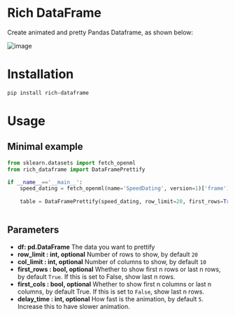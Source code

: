 # Rich DataFrame

Create animated and pretty Pandas Dataframe, as shown below:

![image](https://github.com/khuyentran1401/rich-dataframe/blob/master/prettify_table.gif?raw=True)

# Installation
```bash
pip install rich-dataframe
```
# Usage
## Minimal example
```python
from sklearn.datasets import fetch_openml
from rich_dataframe import DataFramePrettify

if __name__=='__main__':
    speed_dating = fetch_openml(name='SpeedDating', version=1)['frame']
    
    table = DataFramePrettify(speed_dating, row_limit=20, first_rows=True, delay_time=5).prettify()
    
```
## Parameters
* **df: pd.DataFrame**
The data you want to prettify
* **row_limit : int, optional**
    Number of rows to show, by default `20`
* **col_limit : int, optional**
    Number of columns to show, by default `10`
* **first_rows : bool, optional**
    Whether to show first n rows or last n rows, by default `True`. If this is set to False, show last n rows.
* **first_cols : bool, optional**
    Whether to show first n columns or last n columns, by default True. If this is set to `False`, show last n rows.
* **delay_time : int, optional**
    How fast is the animation, by default `5`. Increase this to have slower animation.

